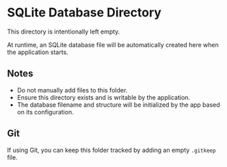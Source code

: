 # SQLite Database Directory

This directory is intentionally left empty.

At runtime, an SQLite database file will be automatically created here when the application starts.

## Notes

- Do not manually add files to this folder.
- Ensure this directory exists and is writable by the application.
- The database filename and structure will be initialized by the app based on its configuration.

## Git

If using Git, you can keep this folder tracked by adding an empty `.gitkeep` file.
